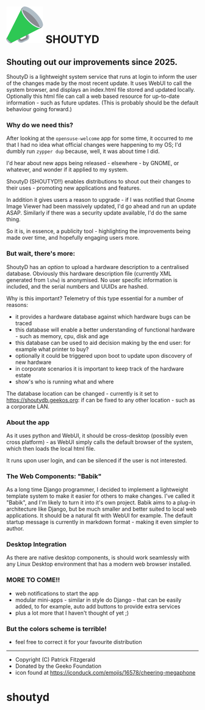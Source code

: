 ![](./static/shoutyd.png)  SHOUTYD
====

## Shouting out our improvements since 2025.

ShoutyD is a lightweight system service that runs at login to inform the user of the changes made by the most recent update. It uses WebUI to call the system browser, and displays an index.html file stored and updated locally. Optionally this html file can call a web based resource for up-to-date information - such as future updates. 
(This is probably should be the default behaviour going forward.)

### Why do we need this?
After looking at the ```opensuse-welcome``` app for some time, it occurred to me that I had no idea what official changes were happening to my OS; I'd dumbly run ```zypper dup``` because, well, it was about time I did. 

I'd hear about new apps being released - elsewhere - by GNOME, or whatever, and wonder if it applied to my system.

ShoutyD (SHOUTYD!!) enables distributions to shout out their changes to their uses - promoting new applications and features. 

In addition it gives users a reason to upgrade - if I was notified that Gnome Image Viewer had been massively updated, I'd go ahead and run an update ASAP. Similarly if there was a security update available, I'd do the same thing.

So it is, in essence, a publicity tool - highlighting the improvements being made over time, and hopefully engaging users more.

### But wait, there's more: 
ShoutyD has an *option* to upload a hardware description to a centralised database. Obviously this hardware description file (currently XML generated from ```lshw```) is anonymised. No user specific information is included, and the serial numbers and UUIDs are hashed.

Why is this important? Telemetry of this type essential for a number of reasons:

* it provides a hardware database against which hardware bugs can be traced
* this database will enable a better understanding of functional hardware - such as memory, cpu, disk and age
* this database can be used to aid decision making by the end user: for example what printer to buy?
* optionally it could be triggered upon boot to update upon discovery of new hardware
* in corporate scenarios it is important to keep track of the hardware estate
* show's who is running what and where

The database location can be changed - currently is it set to https://shoutydb.geekos.org: if can be fixed to any other location - such as a corporate LAN. 

### About the app
As it uses python and WebUI, it should be cross-desktop (possibly even cross platform) - as WebUI simply calls the default browser of the system, which then loads the local html file.

It runs upon user login, and can be silenced if the user is not interested.

### The Web Components: "Babik"
As a long time Django programmer, I decided to implement a lightweight template system to make it easier for others to make changes. 
I've called it "Babik", and I'm likely to turn it into it's own project. Babik aims to a plug-in architecture like Django, but be much smaller and better suited to local web applications. 
It should be a natural fit with WebUI for example. 
The default startup message is currently in markdown format - making it even simpler to author.

### Desktop Integration
As there are native desktop components, is should work seamlessly with any Linux Desktop environment that has a modern web browser installed.

### MORE TO COME!!
* web notifications to start the app
* modular mini-apps - similar in style do Django - that can be easily added, to for example, auto add buttons to provide extra services 
* plus a lot more that I haven't thought of yet ;)

### But the colors scheme is terrible!
* feel free to correct it for your favourite distribution

---
* Copyright (C) Patrick Fitzgerald
* Donated by the Geeko Foundation
* icon found at https://iconduck.com/emojis/16578/cheering-megaphone
# shoutyd
